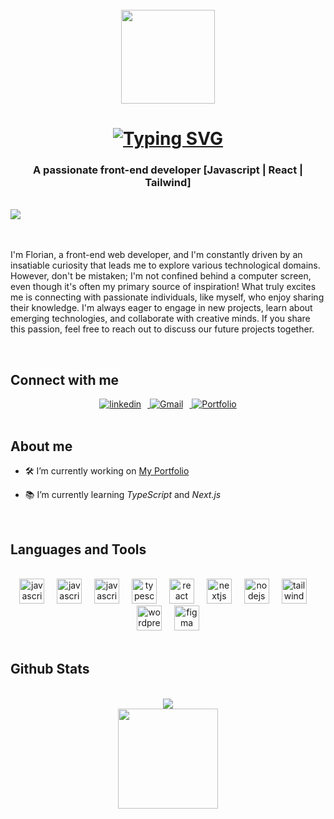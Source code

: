 <br/>
<div align="center"><img src="https://fl0jfk.s3.eu-west-3.amazonaws.com/assets/profile/Fl0jfk+Memoji.webp" height="150" width="150" /></div>

<h1 align="center"><a href="https://git.io/typing-svg"><img src="https://readme-typing-svg.demolab.com?font=Raleway&size=22&duration=4000&pause=500&color=477fef&center=true&random=false&width=435&lines=Hi+There+%F0%9F%91%8B;I+m+Florian%2C+from+France" alt="Typing SVG" /></a></h1>
<h3 align="center">A passionate front-end developer [Javascript | React | Tailwind]</h3>
<br/>
<div  align="left"><img src="https://visitor-badge.laobi.icu/badge?page_id=Fl0jfk.Fl0jfk-badge" /></div>

<br/>
<br/>

<p align="left">I'm Florian, a front-end web developer, and I'm constantly driven by an insatiable curiosity that leads me to explore various technological domains. However, don't be mistaken; I'm not confined behind a computer screen, even though it's often my primary source of inspiration! What truly excites me is connecting with passionate individuals, like myself, who enjoy sharing their knowledge. I'm always eager to engage in new projects, learn about emerging technologies, and collaborate with creative minds. If you share this passion, feel free to reach out to discuss our future projects together.</p>

<br/>

## Connect with me  
<div align="center">
  <a href="https://www.linkedin.com/in/florian-hm/" target="_blank">
    <img src="https://img.shields.io/badge/linkedin-%231E77B5.svg?&style=for-the-badge&logo=linkedin&logoColor=white" alt="linkedin" style="margin-right: 10px;" />
  </a>
  <a href="mailto:florian.hacqueville@hotmail.fr" target="_blank">
    <img src="https://img.shields.io/badge/Gmail-%23D14836?style=for-the-badge&logo=gmail&logoColor=white" alt="Gmail" style="margin-right: 10px;" />
  </a>
  <a href="https://fl0jfk.com" target="_blank">
    <img src="https://img.shields.io/badge/Portfolio-%2343853D?style=for-the-badge&logo=google-chrome&logoColor=white" alt="Portfolio" />
  </a>
</div>

<br/>

## About me

- 🛠️ I’m currently working on <a href="https://github.com/Fl0jfk/Fl0jfk" target="_blank"> My Portfolio</a>

  
- 📚 I’m currently learning *TypeScript* and *Next.js*
  
<br/>

## Languages and Tools
<br/>
<div align="center">
  <img src="https://cdn.jsdelivr.net/gh/devicons/devicon/icons/html5/html5-original.svg" height="40" alt="javascript logo"  />
  <img width="12" />
  <img src="https://cdn.jsdelivr.net/gh/devicons/devicon/icons/css3/css3-original.svg" height="40" alt="javascript logo"  />
  <img width="12" />
  <img src="https://cdn.jsdelivr.net/gh/devicons/devicon/icons/javascript/javascript-original.svg" height="40" alt="javascript logo"  />
  <img width="12" />
  <img src="https://cdn.jsdelivr.net/gh/devicons/devicon/icons/typescript/typescript-original.svg" height="40" alt="typescript logo"  />
  <img width="12" />
  <img src="https://cdn.jsdelivr.net/gh/devicons/devicon/icons/react/react-original.svg" height="40" alt="react logo"  />
  <img width="12" />
  <img src="https://cdn.jsdelivr.net/gh/devicons/devicon/icons/nextjs/nextjs-original.svg" height="40" alt="nextjs logo"  />
  <img width="12" />
  <img src="https://cdn.jsdelivr.net/gh/devicons/devicon/icons/bootstrap/bootstrap-original.svg" height="40" alt="nodejs logo"  />
  <img width="12" />
  <img src="https://cdn.jsdelivr.net/gh/devicons/devicon/icons/tailwindcss/tailwindcss-plain.svg" height="40" alt="tailwindcss logo"  />
  <img width="12" />
  <img src="https://cdn.jsdelivr.net/gh/devicons/devicon/icons/wordpress/wordpress-plain.svg" height="40" alt="wordpress logo"  />
  <img width="12" />
  <img src="https://cdn.jsdelivr.net/gh/devicons/devicon/icons/figma/figma-original.svg" height="40" alt="figma logo"  />
</div>
<br/>

## Github Stats

<br/>

<div align="center">
  <img src="https://github-readme-stats.vercel.app/api?username=Fl0jfk&show_icons=true&count_private=true&hide_border=true&theme=dark" />
</div>
<div align="center">
  <img src="https://github-readme-stats.vercel.app/api/top-langs/?username=Fl0jfk&hide_border=true&layout=compact&theme=dark" height="160" />  
</div>
<br/>